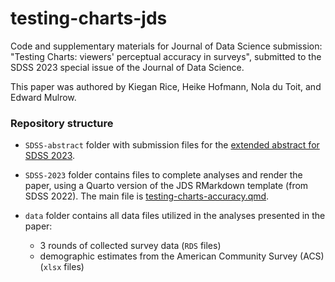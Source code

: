 # testing-charts-jds
Code and supplementary materials for Journal of Data Science submission: "Testing Charts: viewers' perceptual accuracy in surveys", submitted to the SDSS 2023 special issue of the Journal of Data Science. 

This paper was authored by Kiegan Rice, Heike Hofmann, Nola du Toit, and Edward Mulrow.  

### Repository structure

- `SDSS-abstract` folder with submission files for the [extended abstract for SDSS 2023](SDSS-abstract/SDSS-extended-abstract.pdf).

- `SDSS-2023` folder contains files to complete analyses and render the paper, using a Quarto version of the JDS RMarkdown template (from SDSS 2022). The main file is [testing-charts-accuracy.qmd](SDSS-2023/testing-charts-accuracy.qmd). 

- `data` folder contains all data files utilized in the analyses presented in the paper: 
    - 3 rounds of collected survey data (`RDS` files)
    - demographic estimates from the American Community Survey (ACS) (`xlsx` files)